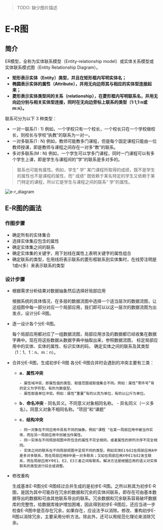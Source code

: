 > TODO: 缺少图片描述

# E-R图

## 简介

ER模型，全称为实体联系模型（Entity-relationship model）或实体关系模型或实体联系模式图（Entity Relationship Diagram）。

- **矩形表示实体（Entity）类型，并且在矩形框内写明实体名；**
- **椭圆表示实体的属性（Attribute），并用无向边将其与相应的实体型连接起来；**
- **菱形表示实体类型间的关系（relationship），在菱形框内写明联系名，并用无向边分别与相关实体型连接，同时在无向边旁标上联系的类型（1:1,1:n或m:n）。**

联系可分为以下 3 种类型：

- 一对一联系(1 ∶ 1)
例如，一个学校只有一个校长，一个校长只在一个学校做校长，则校长与学校“执教”的联系为一对一。
- 一对多联系(1 ∶ N)
例如，教师可能教多门课程，但是每个固定课程只能由一位教师授课，即是教师与课程之间存在一对多“教”的联系。
- 多对多联系(M ∶ N)
例如，一个学生可以学多门课程，同时一门课程可以有多个学生上课，即是学生与课程间的“学”的联系是多对多的。

> 联系也可能有属性。例如，学生“ 学” 某门课程所取得的成绩，既不是学生的属性也不是课程的属性，而“ 成绩” 既依赖于某名特定的学生又依赖于某门特定的课程，所以它是学生与课程之间的联系“ 学”的属性。

![e-r_diagram](../../images/e-r/e-r_diagram.jpg)

## E-R图的画法

### 作图步骤

 - 确定所有的实体集合
 - 选择实体集应包含的属性
 - 确定实体集之间的联系
 - 确定实体集的关键字，用下划线在属性上表明关键字的属性组合
 - 确定联系的类型，在用线将表示联系的菱形框联系到实体集时，在线旁注明是1或n(多）来表示联系的类型

### 设计步骤

- 根据需求分析结果对数据抽象然后选择好局部应用

	根据系统的具体情况，在多层的数据流图中选择一个适当层次的数据流图，让这组图中每一部分对应一个局部应用，我们即可以以这一层次的数据流图为出发点，设计分E-R图。

- 逐一设计各个分E-R图。

	每个局部应用都对应了一组数据流图，局部应用涉及的数据都已经收集在数据字典中。现在将这些数据从数据字典中抽取出来，参照数据流图， 标定局部应用中的实体、实体的属性、标识实体的码，  确定实体之间的联系及其类型（1：1、1：n、m：n）。

- 合并分E-R图，生成初步E-R图
  各分E-R图合并时会遇到的冲突主要有三类：

  - **a．属性冲突**

  		- 属性域冲突，即属性值的类型、取值范围或取值集合不同。例如：属性“零件号”有的定义为字符型，有的为数值型。
    	- 属性取值单位冲突。例如：属性“重量”有的以克为单位，有的以公斤为单位。

  - **b．命名冲突**
    	- 同名异义。不同意义对象相同名称。
    	- 异名同义（一义多名）。同意义对象不相同名称。“项目”和“课题”

  - **c．结构冲突**

   		- 同一对象在不同应用中具有不同的抽象。例如"课程 "在某一局部应用中被当作实体，而在另一局部应用中则被当作属性。
    	- 同一实体在不同局部视图中所包含的属性不完全相同，或者属性的排列次序不完全相同。
    	- 实体之间的联系在不同局部视图中呈现不同的类型。例如实体E1与E2在局部应用A中是多对多联系，而在局部应用B中是一对多联系；又如在局部应用X中E1与E2发生联系，而在局部应用Y中E1、E2、E3三者之间有联系。解决方法是根据应用的语义对实体联系的类型进行综合或调整。

- 修改重构

	生成基本E-R图分E-R图经过合并生成的是初步E-R图。之所以称其为初步E-R图，是因为其中可能存在冗余的数据和冗余的实体间联系，即存在可由基本数据导出的数据和可由其他联系导出的联系。冗余数据和冗余联系容易破坏数据库的完整性，给数据库维护增加困难，因此得到初步E-R图后，还应当进一步检查E-R图中是否存在冗余，如果存在，应设法予以消除。修改、重构初步E-R图以消除冗余，主要采用分析方法。除此外，还可以用规范化理论来消除冗余。

